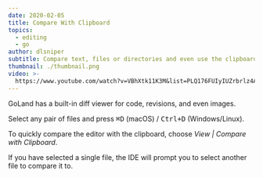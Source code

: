 ```yaml
---
date: 2020-02-05
title: Compare With Clipboard
topics:
  - editing
  - go
author: dlsniper
subtitle: Compare text, files or directories and even use the clipboard contents.
thumbnail: ./thumbnail.png
video: >-
  https://www.youtube.com/watch?v=VBhXtk11K3M&list=PLQ176FUIyIUZrbrlz4AY1V8VzBJKZyVlW&index=12
---
```


GoLand has a built-in diff viewer for code, revisions, and even images.

Select any pair of files and press <kbd>⌘D</kbd> (macOS) / <kbd>Ctrl+D</kbd> (Windows/Linux).

To quickly compare the editor with the clipboard, choose _View | Compare with Clipboard_.

If you have selected a single file, the IDE will prompt you to select another file to compare it to.
